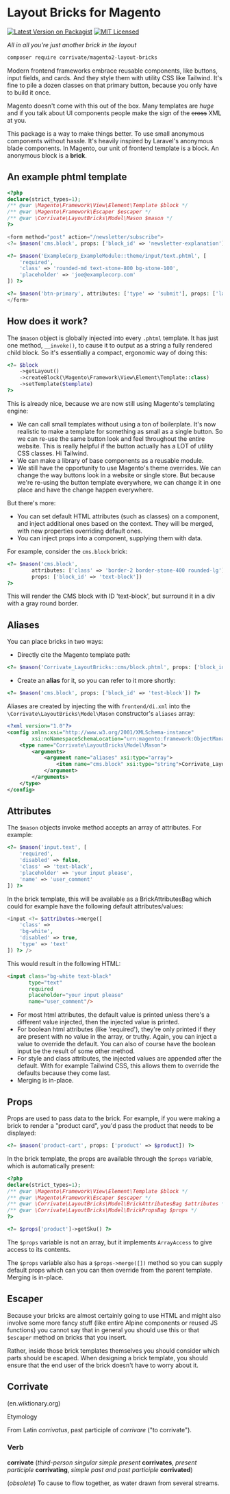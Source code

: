 # Layout Bricks for Magento


[![Latest Version on Packagist](https://img.shields.io/packagist/v/corrivate/magento2-layout-bricks?color=blue)](https://packagist.org/packages/corrivate/magento2-layout-bricks)
[![MIT Licensed](https://img.shields.io/badge/license-MIT-brightgreen.svg)](LICENSE.md)

*All in all you're just another brick in the layout*

```bash
composer require corrivate/magento2-layout-bricks
```

Modern frontend frameworks embrace reusable components, like buttons, input fields, and cards. And they style them with utility CSS like Tailwind. It's fine to pile a dozen classes on that primary button, because you only have to build it once.

Magento doesn't come with this out of the box. Many templates are *huge* and if you talk about UI components people make the sign of the ~~cross~~ XML at you. 

This package is a way to make things better. To use small anonymous components without hassle. It's heavily inspired by Laravel's anonymous blade components. In Magento, our unit of frontend template is a block. An anonymous block is a **brick**.

## An example phtml template
```php
<?php
declare(strict_types=1);
/** @var \Magento\Framework\View\Element\Template $block */
/** @var \Magento\Framework\Escaper $escaper */
/** @var \Corrivate\LayoutBricks\Model\Mason $mason */
?>

<form method="post" action="/newsletter/subscribe">
<?= $mason('cms.block', props: ['block_id' => 'newsletter-explanation']) ?>

<?= $mason('ExampleCorp_ExampleModule::theme/input/text.phtml', [
    'required', 
    'class' => 'rounded-md text-stone-800 bg-stone-100', 
    'placeholder' => 'joe@examplecorp.com'
]) ?>

<?= $mason('btn-primary', attributes: ['type' => 'submit'], props: ['label' => __('Save')]) ?>
</form>
```

## How does it work?

The `$mason` object is globally injected into every `.phtml` template. It has just one method, `__invoke()`, to cause it to output as a string a fully rendered child block. So it's essentially a compact, ergonomic way of doing this:

```php
<?= $block
    ->getLayout()
    ->createBlock(\Magento\Framework\View\Element\Template::class)
    ->setTemplate($template) 
?>
```

This is already nice, because we are now still using Magento's templating engine:
* We can call small templates without using a ton of boilerplate. It's now realistic to make a template for something as small as a single button. So we can re-use the same button look and feel throughout the entire website. This is really helpful if the button actually has a LOT of utility CSS classes. Hi Tailwind.
* We can make a library of base components as a reusable module. 
* We still have the opportunity to use Magento's theme overrides. We can change the way buttons look in a website or single store. But because we're re-using the button template everywhere, we can change it in one place and have the change happen everywhere.

But there's more:

* You can set default HTML attributes (such as classes) on a component, and inject additional ones based on the context. They will be merged, with new properties overriding default ones.
* You can inject props into a component, supplying them with data.

For example, consider the `cms.block` brick: 
```php
<?= $mason('cms.block', 
        attributes: ['class' => 'border-2 border-stone-400 rounded-lg'], 
        props: ['block_id' => 'text-block']) 
?>
```

This will render the CMS block with ID 'text-block', but surround it in a div with a gray round border.

## Aliases

You can place bricks in two ways:
* Directly cite the Magento template path:

```php
<?= $mason('Corrivate_LayoutBricks::cms/block.phtml', props: ['block_id' => 'test-block']) ?>
``` 

* Create an **alias** for it, so you can refer to it more shortly: 

```php
<?= $mason('cms.block', props: ['block_id' => 'test-block']) ?>
``` 

Aliases are created by injecting the with `frontend/di.xml` into the `\Corrivate\LayoutBricks\Model\Mason` constructor's `aliases` array:

```xml
<?xml version="1.0"?>
<config xmlns:xsi="http://www.w3.org/2001/XMLSchema-instance"
        xsi:noNamespaceSchemaLocation="urn:magento:framework:ObjectManager/etc/config.xsd">
    <type name="Corrivate\LayoutBricks\Model\Mason">
        <arguments>
            <argument name="aliases" xsi:type="array">
                <item name="cms.block" xsi:type="string">Corrivate_LayoutBricks::cms/block.phtml</item>
            </argument>
        </arguments>
    </type>
</config>
```

## Attributes

The `$mason` objects invoke method accepts an array of attributes. For example:

```php
<?= $mason('input.text', [
    'required', 
    'disabled' => false, 
    'class' => 'text-black', 
    'placeholder' => 'your input please', 
    'name' => 'user_comment'
]) ?>
```

In the brick template, this will be available as a BrickAttributesBag which could for example have the following default attributes/values:

```php
<input <?= $attributes->merge([
    'class' => 
    'bg-white', 
    'disabled' => true, 
    'type' => 'text'
]) ?> />
```

This would result in the following HTML:

```html
<input class="bg-white text-black" 
       type="text" 
       required 
       placeholder="your input please" 
       name="user_comment"/>
```

* For most html attributes, the default value is printed unless there's a different value injected, then the injected value is printed.
* For boolean html attributes (like 'required'), they're only printed if they are present with no value in the array, or truthy. Again, you can inject a value to override the default. You can also of course have the boolean input be the result of some other method.
* For style and class attributes, the injected values are appended after the default. With for example Tailwind CSS, this allows them to override the defaults because they come last.
* Merging is in-place.

## Props

Props are used to pass data to the brick. For example, if you were making a brick to render a "product card", you'd pass the product that needs to be displayed:

```php
<?= $mason('product-cart', props: ['product' => $product]) ?>
```

In the brick template, the props are available through the `$props` variable, which is automatically present:

```php
<?php
declare(strict_types=1);
/** @var \Magento\Framework\View\Element\Template $block */
/** @var \Magento\Framework\Escaper $escaper */
/** @var \Corrivate\LayoutBricks\Model\BrickAttributesBag $attributes */
/** @var \Corrivate\LayoutBricks\Model\BrickPropsBag $props */
?>

<?= $props['product']->getSku() ?>
```

The `$props` variable is not an array, but it implements `ArrayAccess` to give access to its contents.

The `$props` variable also has a `$props->merge([])` method so you can supply default props which can you can then override from the parent template. Merging is in-place.


## Escaper
Because your bricks are almost certainly going to use HTML and might also involve some more fancy stuff (like entire Alpine components or reused JS functions) you cannot say that in general you should use this or that `$escaper` method on bricks that you insert.

Rather, inside those brick templates themselves you should consider which parts should be escaped. When designing a brick template, you should ensure that the end user of the brick doesn't have to worry about it.

## Corrivate
(en.wiktionary.org)

Etymology

From Latin *corrivatus*, past participle of *corrivare* ("to corrivate").

### Verb

**corrivate** (*third-person singular simple present* **corrivates**, *present participle* **corrivating**, *simple past and past participle* **corrivated**)

(*obsolete*) To cause to flow together, as water drawn from several streams. 
